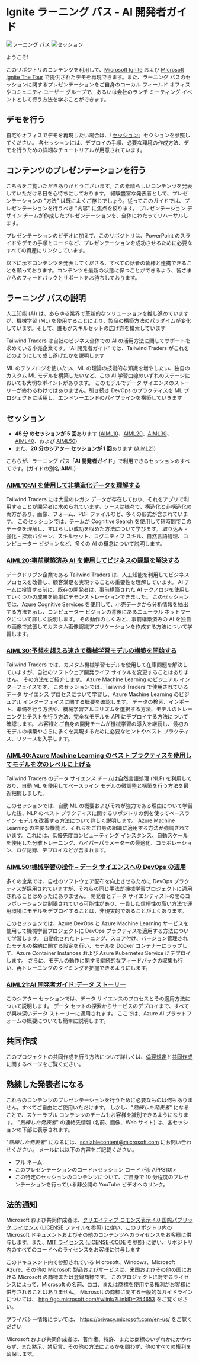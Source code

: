# <a name="ignite-learning-paths---developers-guide-to-ai"></a>Ignite ラーニング パス - AI 開発者ガイド <!--test3 jap-->

![ラーニング パス](https://img.shields.io/badge/Learning%20Path-AIML-fe5e00?logo=microsoft)  ![セッション](https://img.shields.io/badge/🗣️Sessions-6-31c754)

ようこそ!

このリポジトリのコンテンツを利用して、[Microsoft Ignite](https://www.microsoft.com/en-us/ignite) および [Microsoft Ignite The Tour](https://www.microsoft.com/en-ca/ignite-the-tour/) で提供されたデモを再現できます。また、ラーニング パスのセッションに関するプレゼンテーションをご自身のローカル フィールド オフィスやコミュニティ ユーザー グループで、あるいは会社のランチ ミーティング イベントとして行う方法を学ぶことができます。

## <a name="do-the-demos"></a>デモを行う

自宅やオフィスでデモを再現したい場合は、「[セッション](#sessions)」セクションを参照してください。 各セッションには、デプロイの手順、必要な環境の作成方法、デモを行うための詳細なチュートリアルが用意されています。

## <a name="presenting-the-content"></a>コンテンツのプレゼンテーションを行う

こちらをご覧いただきありがとうございます。この素晴らしいコンテンツを発表していただける日を心待ちにしております。 経験豊富な発表者として、プレゼンテーションの "方法" は既によくご存じでしょう。従ってこのガイドでは、プレゼンテーションを行うべき "内容" に焦点を絞ります。 プレゼンテーション デザイン チームが作成したプレゼンテーションを、全体にわたってリハーサルします。

プレゼンテーションのビデオに加えて、このリポジトリは、PowerPoint のスライドやデモの手順とコードなど、プレゼンテーションを成功させるために必要なすべての資産にリンクしています。

以下に示すコンテンツを発表してくださる、すべての話者の皆様と連携できることを願っております。コンテンツを最新の状態に保つことができるよう、皆さまからのフィードバックとサポートをお待ちしております。 

## <a name="learning-path-description"></a>ラーニング パスの説明

人工知能 (AI) は、あらゆる業界で革新的なソリューションを推し進めていますが、機械学習 (ML) を使用することにより、製品の構築方法のパラダイムが変化しています。そして、誰もがスキルセットの広げ方を模索しています  

Tailwind Traders は自社のビジネス全体での AI の活用方法に関してサポートを求めている小売企業です。 ’AI 開発者ガイド’ では、Tailwind Traders がこれをどのようにして成し遂げたかを説明します 

ML のテクノロジを使いたい、ML の理論の技術的な知識を増やしたい、独自のカスタム ML モデルを構築したいなど、この AI 学習曲線のいずれのステージにおいても大切なポイントがあります。 このモデルでデータ サイエンスのストーリーが終わるわけではありません。引き続き DevOps のプラクティスを ML プロジェクトに活用し、エンドツーエンドのパイプラインを構築していきます 

## <a name="sessions"></a>セッション

* **45 分 のセッションが 5 回**あります ([AIML10](aiml10/README.md)、[AIML20](aiml20/README.md)、[AIML30](aiml30/README.md)、[AIML40](aiml40/README.md)、および [AIML50](aiml50/README.md))
* また、**20 分のシアター セッションが 1 回**あります ([AIML21](aiml21/README.md))

こちらが、ラーニング パス「**AI 開発者ガイド**」で利用できるセッションのすべてです。(ガイドの別名:**AIML**)

### <a name="aiml10-making-sense-of-your-unstructured-data-with-aiaiml10readmemd"></a>[AIML10:AI を使用して非構造化データを理解する](aiml10/README.md)

Tailwind Traders には大量のレガシ データが存在しており、それをアプリで利用することが開発者に求められています。ソースは様々で、構造化と非構造化の両方があり、画像、フォーム、PDF ファイルなど、多くの形式が含まれています。 このセッションでは、チームが Cognitive Search を使用して短時間でこのデータを理解し、すばらしい成功を収めた方法について学びます。 取り込み - 強化 - 探索パターン、スキルセット、コグニティブ スキル、自然言語処理、コンピューター ビジョンなど、多くの AI の概念について説明します。

### <a name="aiml20-using-pre-built-ai-to-solve-business-challengesaiml20readmemd"></a>[AIML20:事前構築済み AI を使用してビジネスの課題を解決する](aiml20/README.md)

データドリブン企業である Tailwind Traders は、人工知能を利用してビジネス プロセスを改善し、顧客満足を実現することの重要性を理解しています。 AI チームに投資する前に、既存の開発者は、事前構築された AI テクノロジを使用していくつかの成果を簡単にデモンストレーションできました。 このセッションでは、Azure Cognitive Services を使用して、小売データから分析情報を抽出する方法を示し、コンピューター ビジョンの背後にあるニューラル ネットワークについて詳しく説明します。 その動作のしくみと、事前構築済みの AI を独自の画像で拡張してカスタム画像認識アプリケーションを作成する方法について学習します。

### <a name="aiml30-start-building-machine-learning-models-faster-than-you-thinkaiml30readmemd"></a>[AIML30:予想を超える速さで機械学習モデルの構築を開始する](aiml30/README.md)

Tailwind Traders では、カスタム機械学習モデルを使用して在庫問題を解決していますが、自社のソフトウェア開発ライフ サイクルを変更することはありません。 その方法をご紹介します。 Azure Machine Learning のビジュアル インターフェイスです。 このセッションでは、Tailwind Traders で使用されているデータ サイエンス プロセスについて学習し、Azure Machine Learning のビジュアル インターフェイスに関する概要を確認します。 データの検索、インポート、準備を行う方法や、機械学習アルゴリズムを選択する方法、モデルのトレーニングとテストを行う方法、完全なモデルを API にデプロイする方法について確認します。 お客様とご自身の開発チームが機械学習の導入を継続し、最初のモデルの構築やさらに多くを実現するために必要なヒントやベスト プラクティス、リソースを入手します。

### <a name="aiml40-taking-models-to-the-next-level-with-azure-machine-learning-best-practicesaiml40readmemd"></a>[AIML40:Azure Machine Learning のベスト プラクティスを使用してモデルを次のレベルに上げる](aiml40/README.md)

Tailwind Traders のデータ サイエンス チームは自然言語処理 (NLP) を利用しており、自動 ML を使用してベースライン モデルの微調整と構築を行う方法を最近把握しました。 

このセッションでは、自動 ML の概要およびそれが強力である理由について学習した後、NLP のベスト プラクティスに関するリポジトリの例を使ってベースライン モデルを改善する方法について詳しく説明します。 Azure Machine Learning の主要な機能と、それらをご自身の組織に適用する方法が強調されています。これには、低優先度コンピューティング インスタンス、自動スケールを使用した分散トレーニング、ハイパーパラメーターの最適化、コラボレーション、ログ記録、デプロイなどが含まれます。 

### <a name="aiml50-machine-learning-operations-applying-devops-to-data-scienceaiml50readmemd"></a>[AIML50:機械学習の操作 – データ サイエンスへの DevOps の適用](aiml50/README.md) 

多くの企業では、自社のソフトウェア配布を向上させるために DevOps プラクティスが採用されていますが、それらの同じ手法が機械学習プロジェクトに適用されることはめったにありません。 開発者とデータ サイエンティストの間のコラボレーションは制限されている可能性があり、一貫した信頼性の高い方法で運用環境にモデルをデプロイすることは、非現実的であることがよくあります。 

このセッションでは、Azure DevOps と Azure Machine Learning サービスを使用して機械学習プロジェクトに DevOps プラクティスを適用する方法について学習します。 自動化されたトレーニング、スコア付け、バージョン管理されたモデルの格納に関する設定を行い、モデルを Docker コンテナーにラップして、Azure Container Instances および Azure Kubernetes Service にデプロイします。 さらに、モデルの動作に関する継続的なフィードバックの収集も行い、再トレーニングのタイミングを把握できるようにします。 

### <a name="aiml21-developers-guide-to-ai-a-data-storyaiml21readmemd"></a>[AIML21:AI 開発者ガイド:データ ストーリー](aiml21/README.md)

このシアター セッションでは、データ サイエンスのプロセスとその適用方法について説明します。 データ セットの探索からサービスのデプロイまで、すべてが興味深いデータ ストーリーに適用されます。 ここでは、Azure AI プラットフォームの概要についても簡単に説明します。

## <a name="contributing"></a>共同作成

このプロジェクトの共同作成を行う方法について詳しくは、[倫理規定](CODE_OF_CONDUCT.md)と[共同作成](CONTRIBUTING.md)に関するページをご覧ください。


## <a name="become-a-trained-presenter"></a>熟練した発表者になる

これらのコンテンツのプレゼンテーションを行うために必要なものは何もありません。すべてご自由にご使用いただけます。 しかし、"*熟練した発表者*" になることで、スケーラブル コンテンツのチームもお客様を識別できるようになります。 "*熟練した発表者*" の連絡先情報 (名前、画像、Web サイト) は、各セッションの下部に表示されます。  
 
"*熟練した発表者*" になるには、[scalablecontent@microsoft.com](mailto:scalablecontent@microsoft.com) にお問い合わせください。 メールには以下の内容をご記載ください。

- フル ネーム:
- このプレゼンテーションのコード:\<セッション コード (例: APPS10)\>
- この特定のセッションのコンテンツについて、ご自身で 10 分程度のプレゼンテーションを行っている非公開の YouTube ビデオへのリンク。


## <a name="legal-notices"></a>法的通知

Microsoft および共同作成者は、[クリエイティブ コモンズ表示 4.0 国際パブリック ライセンス](https://creativecommons.org/licenses/by/4.0/legalcode) ([LICENSE](LICENSE) ファイルを参照) に従い、このリポジトリ内の Microsoft ドキュメントおよびその他のコンテンツへのライセンスをお客様に供与します。また、[MIT ライセンス](https://opensource.org/licenses/MIT) ([LICENSE-CODE](LICENSE-CODE) を参照) に従い、リポジトリ内のすべてのコードへのライセンスをお客様に供与します

このドキュメント内で参照されている Microsoft、Windows、Microsoft Azure、その他の Microsoft 製品およびサービスは、米国およびその他の国における Microsoft の商標または登録商標です。 このプロジェクトに対するライセンスによって、Microsoft の名前、ロゴ、または商標を使用する権利がお客様に供与されることはありません。 Microsoft の商標に関する一般的なガイドラインについては、 http://go.microsoft.com/fwlink/?LinkID=254653 をご覧ください。

プライバシー情報については、 https://privacy.microsoft.com/en-us/ をご覧ください

Microsoft および共同作成者は、著作権、特許、または商標のいずれかにかかわらず、また黙示、禁反言、その他の方法によるかを問わず、他のすべての権利を留保します。
